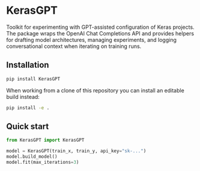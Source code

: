 # KerasGPT

Toolkit for experimenting with GPT-assisted configuration of Keras projects. The package wraps the OpenAI Chat Completions API and provides helpers for drafting model architectures, managing experiments, and logging conversational context when iterating on training runs.

## Installation

```bash
pip install KerasGPT
```

When working from a clone of this repository you can install an editable build instead:

```bash
pip install -e .
```

## Quick start

```python
from KerasGPT import KerasGPT

model = KerasGPT(train_x, train_y, api_key="sk-...")
model.build_model()
model.fit(max_iterations=3)
```

